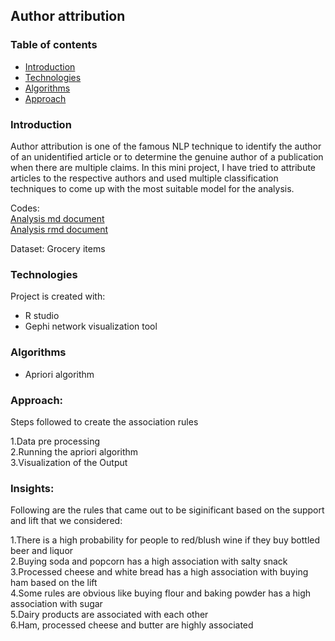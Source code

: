 ## Author attribution  

### Table of contents
* [Introduction](#introduction)
* [Technologies](#technologies)
* [Algorithms](#algorithms)
* [Approach](#approach)

### Introduction
Author attribution is one of the famous NLP technique to identify the author of an unidentified article or to determine the genuine author of a publication when there are multiple claims. In this mini project, I have tried to attribute articles to the respective authors and used multiple classification techniques to come up with the most suitable model for the analysis.

Codes:  
[Analysis md document](https://github.com/akhilesh-reddy/Data-Science-Mini-projects/blob/master/Association%20rules/Association%20rules.md)  
[Analysis rmd document](https://github.com/akhilesh-reddy/Data-Science-Mini-projects/blob/master/Association%20rules/Association%20rules.rmd)

Dataset: Grocery items  

### Technologies  
Project is created with:  
* R studio  
* Gephi network visualization tool
 
### Algorithms
* Apriori algorithm

### Approach:  

Steps followed to create the association rules  

1.Data pre processing  
2.Running the apriori algorithm  
3.Visualization of the Output  

### Insights:  
Following are the rules that came out to be siginificant based on the support and lift that we considered:  

1.There is a high probability for people to red/blush wine if they buy bottled beer and liquor  
2.Buying soda and popcorn has a high association with salty snack  
3.Processed cheese and white bread has a high association with buying ham based on the lift  
4.Some rules are obvious like buying flour and baking powder has a high association with sugar  
5.Dairy products are associated with each other  
6.Ham, processed cheese and butter are highly associated  
